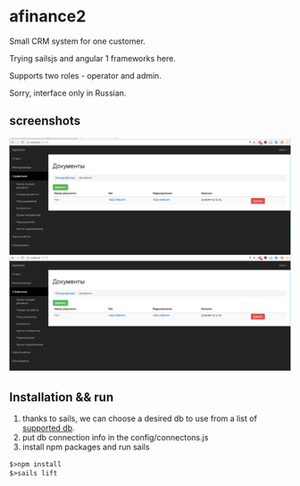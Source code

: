 # afinance2
Small CRM system for one customer.

Trying sailsjs and angular 1 frameworks here.

Supports two roles - operator and admin.

Sorry, interface only in Russian.

## screenshots 
![alt text](main_screen.png "Main screen")
![alt text](logs_screen.png "Logs screen")

## Installation && run
1. thanks to sails, we can choose a desired db to use from a list of [supported db](http://sailsjs.com/documentation/concepts/extending-sails/adapters/available-adapters). 
2. put db connection info in the config/connectons.js
3. install npm packages and run sails
```
$>npm install
$>sails lift
```
